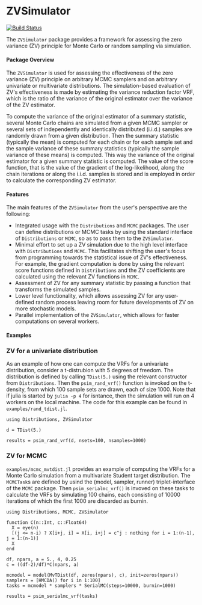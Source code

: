 # ZVSimulator

[![Build Status](https://travis-ci.org/scidom/ZVSimulator.jl.png)](https://travis-ci.org/scidom/ZVSimulator.jl)

The `ZVSimulator` package provides a framework for assessing the zero variance (ZV) principle for Monte Carlo or
random sampling via simulation.

#### Package Overview

The `ZVSimulator` is used for assessing the effectiveness of the zero variance (ZV) principle on arbitrary MCMC samplers
and on arbitrary univariate or multivariate distributions. The simulation-based evaluation of ZV's effectiveness is
made by estimating the variance reduction factor VRF, which is the ratio of the variance of the original estimator over
the variance of the ZV estimator.

To compute the variance of the original estimator of a summary statistic, several Monte Carlo chains are simulated from
a given MCMC sampler or several sets of independently and identically distributed (i.i.d.) samples are randomly drawn
from a given distribution. Then the summary statistic (typically the mean) is computed for each chain or for each sample
set and the sample variance of these summary statistics (typically the sample variance of these means) is computed. This
way the variance of the original estimator for a given summary statistic is computed. The value of the score function,
that is the value of the gradient of the log-likelihood, along the chain iterations or along the i.i.d. samples is
stored and is employed in order to calculate the corresponding ZV estimator.

#### Features

The main features of the `ZVSimulator` from the user's perspective are the following:
- Integrated usage with the `Distributions` and `MCMC` packages. The user can define distributions or MCMC tasks by
using the standard interface of `Distributions` or `MCMC`, so as to pass them to the `ZVSimulator`.
- Minimal effort to set up a ZV simulation due to the high level interface with `Distributions` and `MCMC`. This
facilitates shifting the user's focus from programming towards the statistical issue of ZV's effectiveness. For
example, the gradient computation is done by using the relevant score functions defined in `Distributions` and the
ZV coefficients are calculated using the relevant ZV functions in `MCMC`.
- Assessment of ZV for any summary statistic by passing a function that transforms the simulated samples.
- Lower level functionality, which allows assessing ZV for any user-defined random process leaving room for future
developments of ZV on more stochastic models.
- Parallel implementation of the `ZVSimulator`, which allows for faster computations on several workers.

#### Examples

### ZV for a univariate distribution

As an example of how one can compute the VRFs for a univariate distribution, consider a t-distrubion with 5 degrees
of freedom. The distribution is defined by calling `TDist(5.)` using the relevant constructor from `Distributions`.
Then the `psim_rand_vrf()` function is invoked on the t-density, from which 100 sample sets are drawn, each of size
1000. Note that if julia is started by `julia -p 4` for isntance, then the simulation will run on 4 workers on the
local machine. The code for this example can be found in `examples/rand_tdist.jl`.

```
using Distributions, ZVSimulator

d = TDist(5.)

results = psim_rand_vrf(d, nsets=100, nsamples=1000)
```

### ZV for MCMC

`examples/mcmc_mvtdist.jl` provides an example of computing the VRFs for a Monte Carlo simulation from a multivariate
Student target distribution. The `MCMCTask`s are defined by usind the (model, sampler, runner) triplet-interface of
the `MCMC` package. Then `psim_serialmc_vrf()` is invoved on these tasks to calculate the VRFs by simulating 100 chains,
each consisting of 10000 iterations of which the first 1000 are discarded as burnin.

```
using Distributions, MCMC, ZVSimulator

function C(n::Int, c::Float64)
  X = eye(n)
  [(j <= n-i) ? X[i+j, i] = X[i, i+j] = c^j : nothing for i = 1:(n-1), j = 1:(n-1)]
  X
end

df, npars, a = 5., 4, 0.25
c = ((df-2)/df)*C(npars, a)

mcmodel = model(MvTDist(df, zeros(npars), c), init=zeros(npars))
samplers = [HMCDA() for i in 1:100]
tasks = mcmodel * samplers * SerialMC(steps=10000, burnin=1000)

results = psim_serialmc_vrf(tasks)
```
